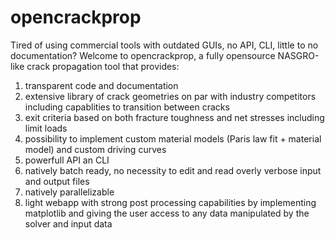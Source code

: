 # opencrackprop
Tired of using commercial tools with outdated GUIs, no API, CLI, little to no documentation? Welcome to opencrackprop, a fully opensource NASGRO-like crack propagation tool that provides:
1. transparent code and documentation 
2. extensive library of crack geometries on par with industry competitors including capablities to transition between cracks
3. exit criteria based on both fracture toughness and net stresses including limit loads
4. possibility to implement custom material models (Paris law fit + material model) and custom driving curves
5. powerfull API an CLI
6. natively batch ready, no necessity to edit and read overly verbose input and output files
7. natively parallelizable
8. light webapp with strong post processing capabilities by implementing matplotlib and giving the user access to any data manipulated by the solver and input data
